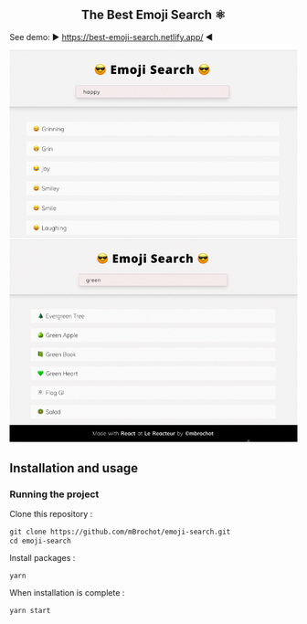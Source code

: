 <h2 align="center">
	The Best Emoji Search ⚛️
</h2>

See demo: ▶️  https://best-emoji-search.netlify.app/ ◀️

<p align="center">
   <img
		width="600"
		alt="capture"
		src="https://raw.githubusercontent.com/mBrochot/emoji-search/master/capture.gif">
 <img
		width="600"
		alt="responsive"
		src="https://raw.githubusercontent.com/mBrochot/emoji-search/master/capture-responsive.gif">
</p>

## Installation and usage

### Running the project

Clone this repository :

```
git clone https://github.com/mBrochot/emoji-search.git
cd emoji-search
```

Install packages :

```
yarn
```

When installation is complete :

```bash
yarn start
